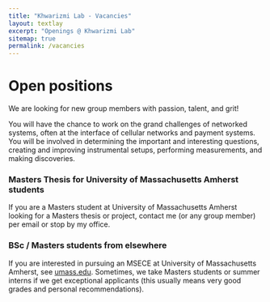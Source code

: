 ```yaml
---
title: "Khwarizmi Lab - Vacancies"
layout: textlay
excerpt: "Openings @ Khwarizmi Lab"
sitemap: true
permalink: /vacancies
---
```


# Open positions

<!-- **We are currently open for PhD and postdoc applications. The positions are mostly related to the Quantum Networks projects.** -->

We are  looking for new group members with passion, talent, and grit!

You will have the chance to work on the grand challenges of networked systems, often at the interface of cellular networks and payment systems. You will be involved in determining the important and interesting questions, creating and improving instrumental setups, performing measurements, and making discoveries.

<!-- ### Applications for PhD and Postdoc positions
If you are interested in working with us as a PhD student or postdoc, please send me an [email](mailto:taqi@umass.edu). State briefly why you are interested and attach a CV, including information about the grades you had as an undergraduate. No need for a separate cover letter or certificates. **Important**: please insert _"Application PhD"_ or _"Application Postdoc"_ in the subject line. If you are applying to a specific advertisement, note this in your email. -->


### Masters Thesis for University of Massachusetts Amherst students
If you are a Masters student at University of Massachusetts Amherst looking for a Masters thesis or project, contact me (or any group member) per email or stop by my office.

### BSc / Masters students from elsewhere
If you are interested in pursuing an MSECE at University of Massachusetts Amherst, see [umass.edu](https://www.umass.edu/engineering/academics/ms-electrical-computer-engineering). Sometimes, we take Masters students or summer interns if we get exceptional applicants (this usually means very good grades and personal recommendations).


<!-- <figure>
<img src="{{ site.url }}{{ site.baseurl }}/images/picpic/Gallery/DSC_0696.jpg" width="95%">
</figure> -->
